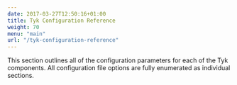 ```yaml
---
date: 2017-03-27T12:50:16+01:00
title: Tyk Configuration Reference
weight: 70
menu: "main"
url: "/tyk-configuration-reference"
---
```


This section outlines all of the configuration parameters for each of the Tyk components. All configuration file options are fully enumerated as individual sections.